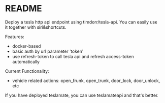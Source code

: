 # README

Deploy a tesla http api endpoint using timdorr/tesla-api. You can easily use it together with siri&shortcuts.

Features:
* docker-based
* basic auth by url parameter 'token'
* use refresh-token to call tesla api and refresh access-token automatically

Current Functionality:
* vehicle related actions: open_frunk, open_trunk, door_lock, door_unlock, etc

If you have deployed teslamate, you can use teslamateapi and that's better.
